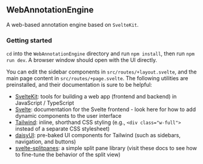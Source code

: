 ## WebAnnotationEngine
A web-based annotation engine based on `SvelteKit`.


### Getting started
`cd` into the `WebAnnotationEngine` directory and run `npm install`, then run `npm run dev`. A browser window should open with the UI directly.

You can edit the sidebar components in `src/routes/+layout.svelte`, and the main page content in `src/routes/+page.svelte`. The following utilities are preinstalled, and their documentation is sure to be helpful:

* [SvelteKit](https://kit.svelte.dev/docs/introduction): tools for building a web app (frontend and backend) in JavaScript / TypeScript
* [Svelte](https://svelte.dev/docs/introduction): documentation for the Svelte frontend - look here for how to add dynamic components to the user interface
* [Tailwind](https://tailwindcss.com/): inline, shorthand CSS styling (e.g., `<div class="w-full">` instead of a separate CSS stylesheet)
* [daisyUI](https://daisyui.com/): pre-baked UI components for Tailwind (such as sidebars, navigation, and buttons)
* [svelte-splitpanes](https://orefalo.github.io/svelte-splitpanes/): a simple split pane library (visit these docs to see how to fine-tune the behavior of the split view)
